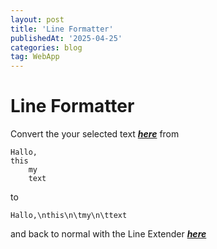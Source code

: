 ```yaml
---
layout: post
title: 'Line Formatter'
publishedAt: '2025-04-25'
categories: blog
tag: WebApp
---
```


# Line Formatter

Convert the your selected text ***[here](/html/line_formatter/index.html)***
from

```
Hallo,
this
    my
    text
```

to

```
Hallo,\nthis\n\tmy\n\ttext
```

and back to normal with the Line Extender ***[here](html/line_formatter/line_extender.html)***
